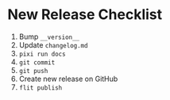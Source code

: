 # New Release Checklist

1. Bump `__version__`
2. Update `changelog.md`
3. `pixi run docs`
4. `git commit`
5. `git push`
6. Create new release on GitHub
7. `flit publish`